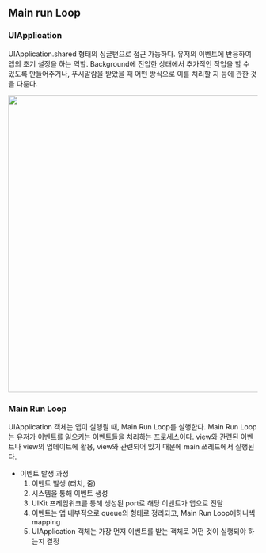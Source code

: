 ## Main run Loop

### UIApplication

UIApplication.shared 형태의 싱글턴으로 접근 가능하다. 유저의 이벤트에 반응하여 앱의 초기 설정을 하는 역할. Background에 진입한 상태에서 추가적인 작업을 할 수 있도록 만들어주거나, 푸시알람을 받았을 때 어떤 방식으로 이를 처리할 지 등에 관한 것을 다룬다.

<img src="https://s3.us-west-2.amazonaws.com/secure.notion-static.com/79905096-ce2f-4df1-b854-c27ea4ccea9f/_2021-01-15__4.50.52.png?X-Amz-Algorithm=AWS4-HMAC-SHA256&X-Amz-Credential=AKIAT73L2G45O3KS52Y5%2F20210115%2Fus-west-2%2Fs3%2Faws4_request&X-Amz-Date=20210115T142855Z&X-Amz-Expires=86400&X-Amz-Signature=e974e580a5661f76b7626112cc94bbc814c51ad15ff5579ede0b4305bf13738f&X-Amz-SignedHeaders=host&response-content-disposition=filename%20%3D%22_2021-01-15__4.50.52.png%22" width=600>

### Main Run Loop

UIApplication 객체는 앱이 실행될 때, Main Run Loop를 실행한다. Main Run Loop는 유저가 이벤트를 일으키는 이벤트들을 처리하는 프로세스이다. view와 관련된 이벤트나 view의 업데이트에 활용, view와 관련되어 있기 때문에 main 쓰레드에서 실행된다.

- 이벤트 발생 과정
  1. 이벤트 발생 (터치, 줌)
  2. 시스템을 통해 이벤트 생성
  3. UIKit 프레임워크를 통해 생성된 port로 해당 이벤트가 앱으로 전달
  4. 이벤트는 앱 내부적으로 queue의 형태로 정리되고, Main Run Loop에하나씩 mapping
  5. UIApplication 객체는 가장 먼저 이벤트를 받는 객체로 어떤 것이 실행되야 하는지 결정